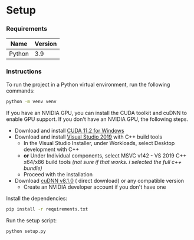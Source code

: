 # Setup

### Requirements

| Name   | Version |
|--------|---------|
| Python | 3.9     |

### Instructions

To run the project in a Python virtual environment, run the following commands:

```bash
python -m venv venv
```

If you have an NVIDIA GPU, you can install the CUDA toolkit and cuDNN to enable GPU support. If you don't have an NVIDIA GPU, the following steps.

- Download and install [CUDA 11.2 for Windows](https://developer.nvidia.com/cuda-11.2.2-download-archive?target_os=Windows&target_arch=x86_64)
- Download and install [Visual Studio 2019](https://learn.microsoft.com/en-us/visualstudio/releases/2019/redistribution#--download) with C++ build tools
    - In the Visual Studio Installer, under Workloads, select Desktop development with C++
    - **or** Under Individual components, select MSVC v142 - VS 2019 C++ x64/x86 build tools *(not sure if that works. i selected the full c++ bundle)*
    - Proceed with the installation
- Download [cuDNN v8.1.0](https://developer.nvidia.com/compute/machine-learning/cudnn/secure/8.1.0.77/11.2_20210127/cudnn-11.2-windows-x64-v8.1.0.77.zip) (
  direct download) or any compatible version
    - Create an NVIDIA developer account if you don't have one

Install the dependencies:

```bash
pip install -r requirements.txt
```

Run the setup script:

```bash
python setup.py
```